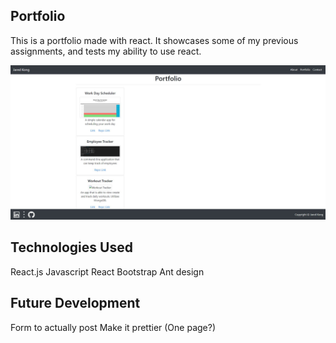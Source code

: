 ## Portfolio

This is a portfolio made with react.  It showcases some of my previous assignments, and tests my ability to use react.    

![Alt text](./public/assets/images/portfolio.jpg?raw=true "screenshot")

## Technologies Used

React.js
Javascript
React Bootstrap
Ant design 

## Future Development
Form to actually post
Make it prettier (One page?)
